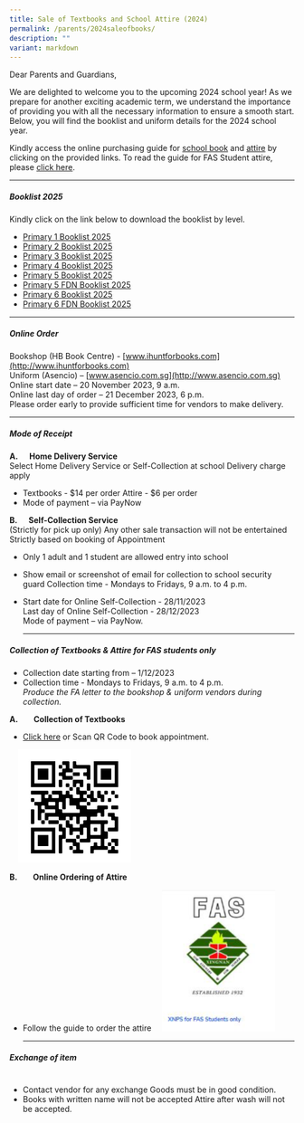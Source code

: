 ```yaml
---
title: Sale of Textbooks and School Attire (2024)
permalink: /parents/2024saleofbooks/
description: ""
variant: markdown
---
```

Dear Parents and Guardians,

We are delighted to welcome you to the upcoming 2024 school year! As we prepare for another exciting academic term, we understand the importance of providing you with all the necessary information to ensure a smooth start. Below, you will find the booklist and uniform details for the 2024 school year.



Kindly access the online purchasing guide for [school book](/files/Parents/Booklist%202024/Online_Buying_Guide_for_Textbooks.pdf) and [attire](/files/Parents/Booklist%202024/Online_Buying_Guide_for_School_Attire.pdf)  by clicking on the provided links. To read the guide for FAS Student attire, please [click here](/files/Parents/Booklist%202024/Online_Buying_Guide_for_School_Attire_FAS_2024___0112023.pdf).
	
        
***
##### **Booklist 2025**<br>
Kindly click on the link below to download the booklist by level. 
* [Primary 1 Booklist 2025](/files/Parents/Booklist%202024/XNPS_Booklist_P1__2024.pdf)<br>
* [Primary 2 Booklist 2025](/files/Parents/Booklist%202024/XNPS_Booklist_P2__2024.pdf)<br>
* [Primary 3 Booklist 2025](/files/Parents/Booklist%202024/XNPS_Booklist_P3__2024.pdf)<br>
* [Primary 4 Booklist 2025](/files/Parents/Booklist%202024/XNPS_Booklist_P4__2024.pdf)<br>
* [Primary 5 Booklist 2025](/files/Parents/Booklist%202024/XNPS_Booklist_P5__2024.pdf)<br>
* [Primary 5 FDN  Booklist 2025](/files/Parents/Booklist%202024/XNPS_Booklist_P5_FDN__2024.pdf)<br>
* [Primary 6 Booklist 2025](/files/Parents/Booklist%202024/XNPS_Booklist_P6__2024.pdf)<br>
* [Primary 6 FDN  Booklist 2025](/files/Parents/Booklist%202024/XNPS_Booklist_P6_FDN__2024.pdf)<br>
* ***
        

##### **Online Order**&nbsp;&nbsp;&nbsp;&nbsp;

Bookshop (HB Book Centre) - [www.ihuntforbooks.com](http://www.ihuntforbooks.com)
<br>Uniform (Asencio) – [www.asencio.com.sg](http://www.asencio.com.sg)
<br>Online start date – 20 November 2023, 9 a.m.
<br>Online last day of order – 21 December 2023, 6 p.m.
<br>Please order early to provide sufficient time for vendors to make delivery.



***

     

##### **Mode of Receipt**

**A.&nbsp;&nbsp;&nbsp;&nbsp;&nbsp; Home Delivery Service<br>**
Select Home Delivery Service or Self-Collection at school Delivery charge apply

* Textbooks - $14 per order Attire - $6 per order
* Mode of payment – via PayNow

**B.&nbsp;&nbsp;&nbsp;&nbsp;&nbsp; Self-Collection Service**<br>
(Strictly for pick up only) Any other sale transaction will not be entertained Strictly based on booking of Appointment
* Only 1 adult and 1 student are allowed entry into school
* Show email or screenshot of email for collection to school security guard Collection time - Mondays to Fridays, 9 a.m. to 4 p.m.
* Start date for Online Self-Collection - 28/11/2023 <br> Last day of Online Self-Collection - 28/12/2023 <br>Mode of payment – via PayNow.
	
	***
	

##### **Collection of Textbooks &amp; Attire for FAS students only**

* Collection date starting from – 1/12/2023<br>
* Collection time \- Mondays to Fridays, 9 a.m. to 4 p.m.
<br>*Produce the FA letter to the bookshop &amp; uniform vendors during collection.*

**A.**&nbsp;&nbsp;&nbsp;&nbsp;&nbsp;&nbsp; **Collection of Textbooks**

* [Click here](https://www.ihuntforbooks.com/) or Scan QR Code to book appointment.
<img src="/images/Parents/Booklist%20Page%202024/aappointment_qrcode.png" style="width:200px;height:200px;margin-left:15px;" align="Centre">
	
	

**B.**&nbsp;&nbsp;&nbsp;&nbsp;&nbsp;&nbsp; **Online Ordering of Attire**

* Follow the guide to order the attire
	<a href="http://www.asencio.com.sg/"><img src="/images/Parents/Booklist%20Page%202024/FAS__Image.png" style="width:200px;height:250px;margin-left:15px;" align="Centre"></a>
	
	***


##### **Exchange of item**<br>&nbsp;&nbsp;&nbsp;&nbsp;&nbsp;&nbsp;&nbsp;&nbsp;&nbsp;&nbsp;&nbsp;

* Contact vendor for any exchange Goods must be in good condition.
* Books with written name will not be accepted Attire after wash will not be accepted.